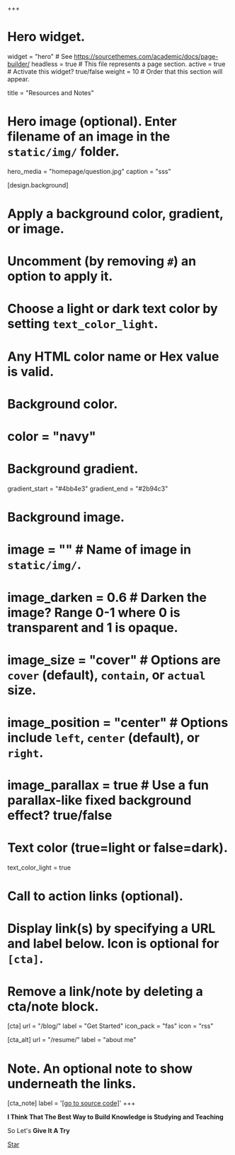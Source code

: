 +++
# Hero widget.
widget = "hero"  # See https://sourcethemes.com/academic/docs/page-builder/
headless = true  # This file represents a page section.
active = true  # Activate this widget? true/false
weight = 10  # Order that this section will appear.

title = "Resources and Notes"

# Hero image (optional). Enter filename of an image in the `static/img/` folder.
hero_media = "homepage/question.jpg"
  caption = "sss"

[design.background]
  # Apply a background color, gradient, or image.
  #   Uncomment (by removing `#`) an option to apply it.
  #   Choose a light or dark text color by setting `text_color_light`.
  #   Any HTML color name or Hex value is valid.

  # Background color.
  # color = "navy"
  
  # Background gradient.
  gradient_start = "#4bb4e3"
  gradient_end = "#2b94c3"
  
  # Background image.
  # image = ""  # Name of image in `static/img/`.
  # image_darken = 0.6  # Darken the image? Range 0-1 where 0 is transparent and 1 is opaque.
  # image_size = "cover"  #  Options are `cover` (default), `contain`, or `actual` size.
  # image_position = "center"  # Options include `left`, `center` (default), or `right`.
  # image_parallax = true  # Use a fun parallax-like fixed background effect? true/false
  
  # Text color (true=light or false=dark).
  text_color_light = true

# Call to action links (optional).
#   Display link(s) by specifying a URL and label below. Icon is optional for `[cta]`.
#   Remove a link/note by deleting a cta/note block.
[cta]
  url = "/blog/"
  label = "Get Started"
  icon_pack = "fas"
  icon = "rss"
  
[cta_alt]
  url = "/resume/"
  label = "about me"

# Note. An optional note to show underneath the links.
[cta_note]
  label = '<a href="https://github.com/jjbeto/jjbeto.github.io/tree/source" data-repo="jjbeto/jjbeto.github.io" target="blank">[go to source code]</a>'
+++

**I Think That The Best Way to Build Knowledge is Studying and Teaching**

So Let's **Give It A Try**

<span style="text-shadow: none;"><a class="github-button" href="https://github.com/jjbeto/jjbeto.github.io" data-icon="octicon-star" data-size="large" data-show-count="true" aria-label="Star this on GitHub">Star</a><script async defer src="https://buttons.github.io/buttons.js"></script></span>
